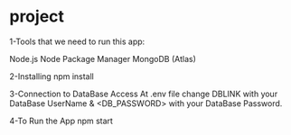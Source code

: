 # project
1-Tools that we need to run this app:

Node.js
Node Package Manager
MongoDB (Atlas)

2-Installing
npm install

3-Connection to DataBase Access
At .env file  change DBLINK with your DataBase UserName & <DB_PASSWORD> with your DataBase Password.

4-To Run the App
npm start
